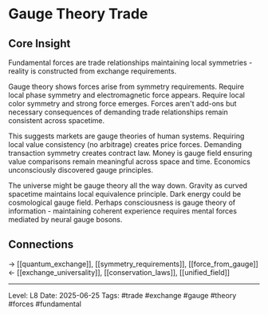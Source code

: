 # Gauge Theory Trade

## Core Insight
Fundamental forces are trade relationships maintaining local symmetries - reality is constructed from exchange requirements.

Gauge theory shows forces arise from symmetry requirements. Require local phase symmetry and electromagnetic force appears. Require local color symmetry and strong force emerges. Forces aren't add-ons but necessary consequences of demanding trade relationships remain consistent across spacetime.

This suggests markets are gauge theories of human systems. Requiring local value consistency (no arbitrage) creates price forces. Demanding transaction symmetry creates contract law. Money is gauge field ensuring value comparisons remain meaningful across space and time. Economics unconsciously discovered gauge principles.

The universe might be gauge theory all the way down. Gravity as curved spacetime maintains local equivalence principle. Dark energy could be cosmological gauge field. Perhaps consciousness is gauge theory of information - maintaining coherent experience requires mental forces mediated by neural gauge bosons.

## Connections
→ [[quantum_exchange]], [[symmetry_requirements]], [[force_from_gauge]]
← [[exchange_universality]], [[conservation_laws]], [[unified_field]]

---
Level: L8
Date: 2025-06-25
Tags: #trade #exchange #gauge #theory #forces #fundamental